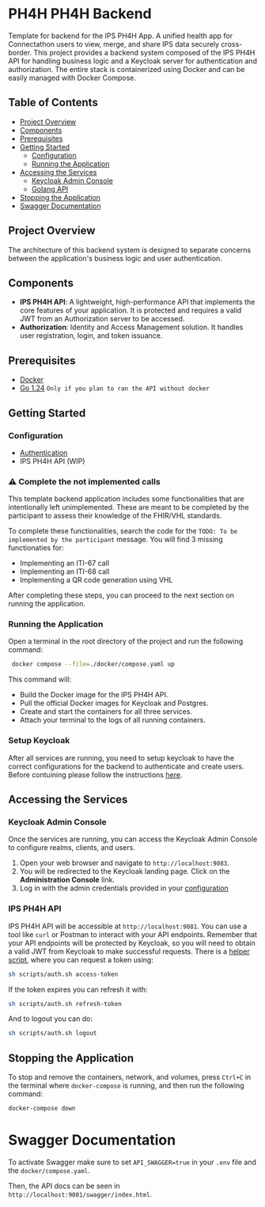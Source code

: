 # PH4H PH4H Backend

Template for backend for the IPS PH4H App. A unified health app for Connectathon users to view, merge, and share IPS data
securely cross-border. This project provides a backend system composed of the IPS PH4H API for handling business logic and
a Keycloak server for authentication and authorization. The entire stack is containerized using Docker and can be easily
managed with Docker Compose.

## Table of Contents

- [Project Overview](#project-overview)
- [Components](#components)
- [Prerequisites](#prerequisites)
- [Getting Started](#getting-started)
  - [Configuration](#configuration)
  - [Running the Application](#running-the-application)
- [Accessing the Services](#accessing-the-services)
  - [Keycloak Admin Console](#keycloak-admin-console)
  - [Golang API](#golang-api)
- [Stopping the Application](#stopping-the-application)
- [Swagger Documentation](#swagger-documentation)

## Project Overview

The architecture of this backend system is designed to separate concerns between the application's business logic and user authentication.

## Components

- **IPS PH4H API**: A lightweight, high-performance API that implements the core features of your application.
  It is protected and requires a valid JWT from an Authorization server to be accessed.
- **Authorization**: Identity and Access Management solution. It handles user registration, login, and token issuance.

## Prerequisites

- [Docker](https://docs.docker.com/get-docker/)
- [Go 1.24](https://go.dev/dl/) `Only if you plan to ran the API without docker`

## Getting Started

### Configuration

- [Authentication](/docs/authentication.md)
- IPS PH4H API (WIP)

### ⚠️ Complete the not implemented calls

This template backend application includes some functionalities that are intentionally left unimplemented. These are meant to be completed by the participant to assess their knowledge of the FHIR/VHL standards.

To complete these functionalities, search the code for the `TODO: To be implemented by the participant` message. You will find 3 missing functionaties for:

- Implementing an ITI-67 call
- Implementing an ITI-68 call
- Implementing a QR code generation using VHL

After completing these steps, you can proceed to the next section on running the application.


### Running the Application

Open a terminal in the root directory of the project and run the following command:

```bash
 docker compose --file=./docker/compose.yaml up
```

This command will:

- Build the Docker image for the IPS PH4H API.
- Pull the official Docker images for Keycloak and Postgres.
- Create and start the containers for all three services.
- Attach your terminal to the logs of all running containers.

### Setup Keycloak 

After all services are running, you need to setup keycloak to have the correct configurations for the backend to authenticate and create users. Before contuining please follow the instructions [here](/docs/keycloak-setup.md).

## Accessing the Services

### Keycloak Admin Console

Once the services are running, you can access the Keycloak Admin Console to configure realms, clients, and users.

1.  Open your web browser and navigate to `http://localhost:9083`.
2.  You will be redirected to the Keycloak landing page. Click on the **Administration Console** link.
3.  Log in with the admin credentials provided in your [configuration](/docs/authentication.md)

### IPS PH4H API

IPS PH4H API will be accessible at `http://localhost:9081`. You can use a tool like `curl` or Postman to interact 
with your API endpoints. Remember that your API endpoints will be protected by Keycloak, so you will need to obtain a 
valid JWT from Keycloak to make successful requests. There is a [helper script](./scripts/auth.sh), where you can request 
a token using:

```bash
sh scripts/auth.sh access-token
```

If the token expires you can refresh it with:

```bash
sh scripts/auth.sh refresh-token
```

And to logout you can do:

```bash
sh scripts/auth.sh logout
```

## Stopping the Application

To stop and remove the containers, network, and volumes, press `Ctrl+C` in the terminal where `docker-compose` is running, and then run the following command:

```bash
docker-compose down
```

# Swagger Documentation

To activate Swagger make sure to set `API_SWAGGER=true` in your `.env` file and the `docker/compose.yaml`.

Then, the API docs can be seen in `http://localhost:9081/swagger/index.html`.
